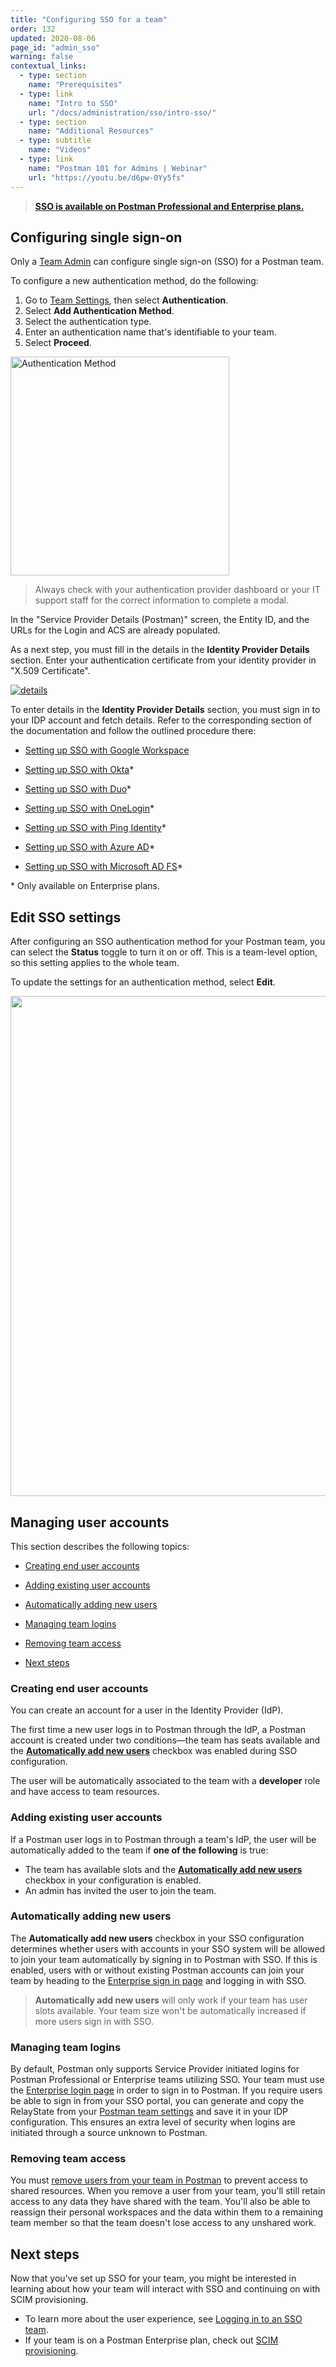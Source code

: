 ```yaml
---
title: "Configuring SSO for a team"
order: 132
updated: 2020-08-06
page_id: "admin_sso"
warning: false
contextual_links:
  - type: section
    name: "Prerequisites"
  - type: link
    name: "Intro to SSO"
    url: "/docs/administration/sso/intro-sso/"
  - type: section
    name: "Additional Resources"
  - type: subtitle
    name: "Videos"
  - type: link
    name: "Postman 101 for Admins | Webinar"
    url: "https://youtu.be/d6pw-0Yy5fs"
---
```


> __[SSO is available on Postman Professional and Enterprise plans.](https://www.postman.com/pricing)__

## Configuring single sign-on

Only a [Team Admin](/docs/collaborating-in-postman/roles-and-permissions/#team-roles) can configure single sign-on (SSO) for a Postman team.

To configure a new authentication method, do the following:

1. Go to [Team Settings](https://app.getpostman.com/dashboard/teams/edit), then select **Authentication**.
1. Select **Add Authentication Method**.
1. Select the authentication type.
1. Enter an authentication name that's identifiable to your team.
1. Select **Proceed**.

<img src="https://assets.postman.com/postman-docs/add-auth-method.jpg" width="350px" alt="Authentication Method"/>

> Always check with your authentication provider dashboard or your IT support staff for the correct information to complete a modal.

In the "Service Provider Details (Postman)" screen, the Entity ID, and the URLs for the Login and ACS are already populated.

As a next step, you must fill in the details in the **Identity Provider Details** section. Enter your authentication certificate from your identity provider in "X.509 Certificate".

   [![details](https://assets.postman.com/postman-docs/server-provider-details.jpg)](https://assets.postman.com/postman-docs/server-provider-details.jpg)

To enter details in the **Identity Provider Details** section, you must sign in to your IDP account and fetch details. Refer to the corresponding section of the documentation and follow the outlined procedure there:

* [Setting up SSO with Google Workspace](/docs/administration/sso/google-workspace/)

* [Setting up SSO with Okta](/docs/administration/sso/okta/)*

* [Setting up SSO with Duo](/docs/administration/sso/duo/)*

* [Setting up SSO with OneLogin](/docs/administration/sso/onelogin/)*

* [Setting up SSO with Ping Identity](/docs/administration/sso/ping-identity/)*

* [Setting up SSO with Azure AD](/docs/administration/sso/azure-ad/)*

* [Setting up SSO with Microsoft AD FS](/docs/administration/sso/microsoft-adfs/)*

&#42; Only available on Enterprise plans.

## Edit SSO settings

After configuring an SSO authentication method for your Postman team, you can select the **Status** toggle to turn it on or off. This is a team-level option, so this setting applies to the whole team.

To update the settings for an authentication method, select **Edit**.

<img alt="" src="https://assets.postman.com/postman-docs/admin-sso-turn-on-auth-method-v9.jpg" width="800px"/>

## Managing user accounts

This section describes the following topics:

* [Creating end user accounts](#creating-end-user-accounts)

* [Adding existing user accounts](#adding-existing-user-accounts)

* [Automatically adding new users](#automatically-adding-new-users)

* [Managing team logins](#managing-team-logins)

* [Removing team access](#removing-team-access)

* [Next steps](#next-steps)

### Creating end user accounts

You can create an account for a user in the Identity Provider (IdP).

The first time a new user logs in to Postman through the IdP, a Postman account is created under two conditions—the team has seats available and the [**Automatically add new users**](#automatically-adding-new-users) checkbox was enabled during SSO configuration.

The user will be automatically associated to the team with a **developer** role and have access to team resources.

### Adding existing user accounts

If a Postman user logs in to Postman through a team's IdP, the user will be automatically added to the team if **one of the following** is true:

* The team has available slots and the [**Automatically add new users**](#automatically-adding-new-users) checkbox in your configuration is enabled.
* An admin has invited the user to join the team.

### Automatically adding new users

The **Automatically add new users** checkbox in your SSO configuration determines whether users with accounts in your SSO system will be allowed to join your team automatically by signing in to Postman with SSO. If this is enabled, users with or without existing Postman accounts can join your team by heading to the [Enterprise sign in page](https://identity.getpostman.com/enterprise/login) and logging in with SSO.

> **Automatically add new users** will only work if your team has user slots available. Your team size won't be automatically increased if more users sign in with SSO.

### Managing team logins

By default, Postman only supports Service Provider initiated logins for Postman Professional or Enterprise teams utilizing SSO. Your team must use the [Enterprise login page](https://identity.getpostman.com/enterprise/login) in order to sign in to Postman. If you require users be able to sign in from your SSO portal, you can generate and copy the RelayState from your [Postman team settings](http://go.postman.co/settings/team/auth) and save it in your IDP configuration. This ensures an extra level of security when logins are initiated through a source unknown to Postman.

### Removing team access

You must [remove users from your team in Postman](/docs/administration/managing-your-team/managing-your-team/#removing-team-members) to prevent access to shared resources. When you remove a user from your team, you'll still retain access to any data they have shared with the team. You'll also be able to reassign their personal workspaces and the data within them to a remaining team member so that the team doesn't lose access to any unshared work.

## Next steps

Now that you've set up SSO for your team, you might be interested in learning about how your team will interact with SSO and continuing on with SCIM provisioning.

* To learn more about the user experience, see [Logging in to an SSO team](/docs/administration/sso/user-sso/).
* If your team is on a Postman Enterprise plan, check out [SCIM provisioning](/docs/administration/scim-provisioning/scim-provisioning-overview/).
